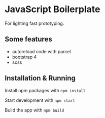 # JavaScript Boilerplate

For lighting fast prototyping.

## Some features

- autoreload code with parcel
- bootstrap 4
- scss

## Installation & Running

Install npm packages with
`npm install`

Start development with
`npm start`

Build the app with
`npm build`